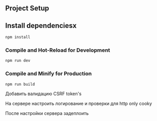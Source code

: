 ## Project Setup

## Install dependenciesx
```sh
npm install
```

### Compile and Hot-Reload for Development

```sh
npm run dev
```

### Compile and Minify for Production

```sh
npm run build
```


Добавить валидацию CSRF token's

На сервере настроить логирование и проверки для http only cooky

После настройки сервера задеплоить